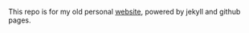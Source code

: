 This repo is for my old personal [website](https://paravsingla.github.io), powered by jekyll and github pages.

